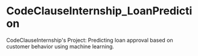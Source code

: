# CodeClauseInternship_LoanPrediction
CodeClauseInternship's Project: Predicting loan approval based on customer behavior using machine learning.
